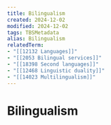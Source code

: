 ```yaml
---
title: Bilingualism
created: 2024-12-02
modified: 2024-12-02
tags: TBSMetadata
alias: Bilingualism
relatedTerm:
- "[[12132 Languages]]"
- "[[2053 Bilingual services]]"
- "[[18398 Second languages]]"
- "[[12468 Linguistic duality]]"
- "[[14023 Multilingualism]]"
---
```

# Bilingualism
